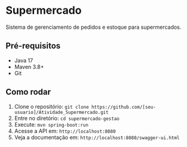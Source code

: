 # Supermercado
Sistema de gerenciamento de pedidos e estoque para supermercados.

## Pré-requisitos
- Java 17
- Maven 3.8+
- Git

## Como rodar
1. Clone o repositório: `git clone https://github.com/[seu-usuario]/Atividade_Supermercado.git`
2. Entre no diretório: `cd supermercado-gestao`
3. Execute: `mvn spring-boot:run`
4. Acesse a API em: `http://localhost:8080`
5. Veja a documentação em: `http://localhost:8080/swagger-ui.html`
